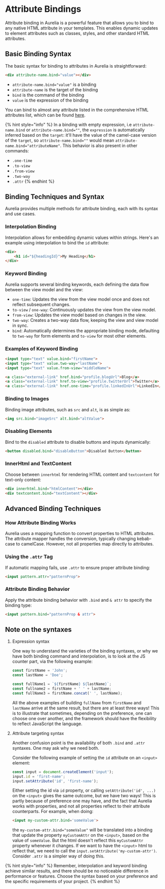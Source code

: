 # Attribute Bindings

Attribute binding in Aurelia is a powerful feature that allows you to bind to any native HTML attribute in your templates. This enables dynamic updates to element attributes such as classes, styles, and other standard HTML attributes.

## Basic Binding Syntax

The basic syntax for binding to attributes in Aurelia is straightforward:

```html
<div attribute-name.bind="value"></div>
```

- `attribute-name.bind="value"` is a binding
- `attribute-name` is the target of the binding
- `bind` is the command of the binding
- `value` is the expression of the binding

You can bind to almost any attribute listed in the comprehensive HTML attributes list, which can be found [here](https://developer.mozilla.org/en-US/docs/Web/HTML/Attributes).

{% hint style="info" %}
In a binding with empty expression, i.e `attribute-name.bind` or `attribute-name.bind=""`, the `expression` is automatically inferred based on the `target`: it'll have the value of the camel-case version of the `target`, so `attribute-name.bind=""` would mean `attribute-name.bind="attributeName"`. This behavior is also present in other commands:
- `.one-time`
- `.to-view`
- `.from-view`
- `.two-way`
- `.attr`
{% endhint %}

## Binding Techniques and Syntax

Aurelia provides multiple methods for attribute binding, each with its syntax and use cases.

### Interpolation Binding

Interpolation allows for embedding dynamic values within strings. Here's an example using interpolation to bind the `id` attribute:

```html
<div>
    <h1 id="${headingId}">My Heading</h1>
</div>
```

### Keyword Binding

Aurelia supports several binding keywords, each defining the data flow between the view model and the view:

- `one-time`: Updates the view from the view model once and does not reflect subsequent changes.
- `to-view` / `one-way`: Continuously updates the view from the view model.
- `from-view`: Updates the view model based on changes in the view.
- `two-way`: Creates a two-way data flow, keeping the view and view model in sync.
- `bind`: Automatically determines the appropriate binding mode, defaulting to `two-way` for form elements and `to-view` for most other elements.

### Examples of Keyword Binding

```html
<input type="text" value.bind="firstName">
<input type="text" value.two-way="lastName">
<input type="text" value.from-view="middleName">

<a class="external-link" href.bind="profile.blogUrl">Blog</a>
<a class="external-link" href.to-view="profile.twitterUrl">Twitter</a>
<a class="external-link" href.one-time="profile.linkedInUrl">LinkedIn</a>
```

### Binding to Images

Binding image attributes, such as `src` and `alt`, is as simple as:

```html
<img src.bind="imageSrc" alt.bind="altValue">
```

### Disabling Elements

Bind to the `disabled` attribute to disable buttons and inputs dynamically:

```html
<button disabled.bind="disableButton">Disabled Button</button>
```

### InnerHtml and TextContent

Choose between `innerhtml` for rendering HTML content and `textcontent` for text-only content:

```html
<div innerhtml.bind="htmlContent"></div>
<div textcontent.bind="textContent"></div>
```

## Advanced Binding Techniques

### How Attribute Binding Works

Aurelia uses a mapping function to convert properties to HTML attributes. The attribute mapper handles the conversion, typically changing kebab-case to camelCase. However, not all properties map directly to attributes.

### Using the `.attr` Tag

If automatic mapping fails, use `.attr` to ensure proper attribute binding:

```html
<input pattern.attr="patternProp">
```

### Attribute Binding Behavior

Apply the attribute binding behavior with `.bind` and `& attr` to specify the binding type:

```html
<input pattern.bind="patternProp & attr">
```

## Note on the syntaxes

1. Expression syntax

    One way to understand the varieties of the binding syntaxes, or why we have both binding command and interpolation, is to look at the JS counter part, via the following example:
    ```ts
    const firstName = 'John';
    const lastName = 'Doe';

    const fullName1 = `${firstName} ${lastName}`;
    const fullname2 = firstName + ' ' + lastName;
    const fullName3 = firstName.concat(' ', lastName);
    ```

    All the above examples of building `fullName` from `firstName` and `lastName` arrive at the same result, but there are at least three ways!
    This is to illustrate that sometimes, depending on the preference, one can choose one over another, and the framework should have the flexibility to reflect JavaScript the language.

2. Attribute targeting syntax
    
    Another confusion point is the availability of both `.bind` and `.attr` syntaxes. One may ask why we need both.

    Consider the following example of setting the `id` attribute on an `<input>` element:
    ```ts
    const input = document.createElement('input');
    input.id = 'first-name';
    input.setAttribute('id', 'first-name');
    ```
    
    Either setting the id via `id` property, or calling `setAttribute('id', ...)`  on the `<input>` gives the same outcome, but we have two ways!
    This is partly because of preference one may have, and the fact that Aurelia works with properties, and not all properties reflect to their attribute counterparts. For example, when doing:
    ```html
    <input my-custom-attr.bind='someValue'>
    ```
    the `my-custom-attr.bind="someValue"` will be translated into a binding that update the property `myCustomAttr` on the `<input>`, based on the value of `someValue`. But the html doesn't reflect this `myCustomAttr` property whenever it changes. If we want to have the `<input>` html to reflect that, we need to call the `input.setAttribute('my-custom-attr')`. Consider `.attr` is a simpler way of doing this.


{% hint style="info" %}
Remember, interpolation and keyword binding achieve similar results, and there should be no noticeable difference in performance or features. Choose the syntax based on your preference and the specific requirements of your project.
{% endhint %}
